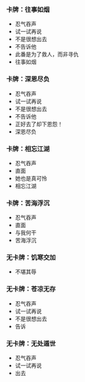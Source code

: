 
### 卡牌：往事如烟
- 忍气吞声
- 试一试再说
- 不是很想出去
- 不告诉他
- 此番是为了救人，而非寻仇
- 往事如烟

### 卡牌：深恩尽负
- 忍气吞声
- 试一试再说
- 不是很想出去
- 不告诉他
- 正好去了却下恩怨！
- 深恩尽负

### 卡牌：相忘江湖
- 忍气吞声
- 直面
- 她也是真可怜
- 相忘江湖

### 卡牌：苦海浮沉
- 忍气吞声
- 直面
- 与我何干
- 苦海浮沉

### 无卡牌：饥寒交加
- 不堪其辱

### 无卡牌：苍凉无存
- 忍气吞声
- 试一试再说
- 不是很想出去
- 告诉

### 无卡牌：无处遁世
- 忍气吞声
- 试一试再说
- 出去

